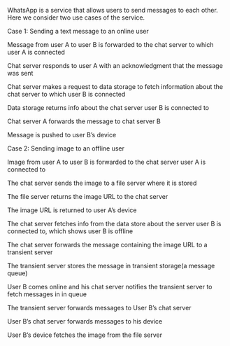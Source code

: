 ﻿WhatsApp is a service that allows users to send messages to each other. Here we consider two use cases of the service.

Case 1: Sending a text message to an online user

Message from user A to user B is forwarded to the chat server to which user A is connected

Chat server responds to user A with an acknowledgment that the message was sent

Chat server makes a request to data storage to fetch information about the chat  server to which user B is connected

Data storage returns info about the chat server user B is connected to

Chat server A forwards the message to chat server B

Message is pushed to user B’s device

Case 2: Sending image to an offline user

Image from user A to user B is forwarded to the chat server user A is connected to

The chat server sends the image to a file server where it is stored

The file server returns the image URL to the chat server

The image URL is returned to user A’s device

The chat server fetches info from the data store about the server user B is connected to, which shows user B is offline

The chat server forwards the message containing the image URL to a transient server

The transient server stores the message in transient storage(a message queue)

User B comes online and his chat server notifies the transient server to fetch messages in  in queue

The transient server forwards messages to User B’s chat server

User B’s chat server forwards messages to his device

User B’s device fetches the image from the file server
